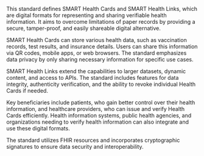 This standard defines SMART Health Cards and SMART Health Links, which are digital formats for representing and sharing verifiable health information. It aims to overcome limitations of paper records by providing a secure, tamper-proof, and easily shareable digital alternative.

SMART Health Cards can store various health data, such as vaccination records, test results, and insurance details. Users can share this information via QR codes, mobile apps, or web browsers. The standard emphasizes data privacy by only sharing necessary information for specific use cases.

SMART Health Links extend the capabilities to larger datasets, dynamic content, and access to APIs. The standard includes features for data integrity, authenticity verification, and the ability to revoke individual Health Cards if needed.

Key beneficiaries include patients, who gain better control over their health information, and healthcare providers, who can issue and verify Health Cards efficiently. Health information systems, public health agencies, and organizations needing to verify health information can also integrate and use these digital formats.

The standard utilizes FHIR resources and incorporates cryptographic signatures to ensure data security and interoperability.